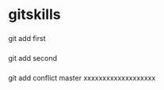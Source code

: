 # gitskills
###
git add first
###
###
git add second
###
###
git add conflict  master  xxxxxxxxxxxxxxxxxxx
###